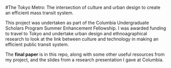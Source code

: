 #The Tokyo Metro: The intersection of culture and urban design to create an efficient mass transit system.

This project was undertaken as part of the Columbia Undergraduate Scholars Program Summer Enhancement Fellowship. I was awarded funding to travel to Tokyo and undertake urban design and ethnoagraphical research to look at the link between culture and technology in making an efficient public transit system.

The **final paper** is in this repo, along with some other useful resources from my project, and the slides from a research presentation I gave at Columbia.
